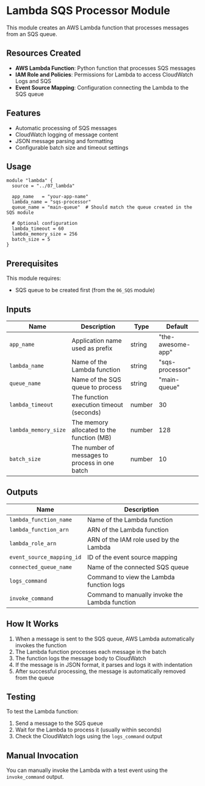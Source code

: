 # Lambda SQS Processor Module

This module creates an AWS Lambda function that processes messages from an SQS queue.

## Resources Created

- **AWS Lambda Function**: Python function that processes SQS messages
- **IAM Role and Policies**: Permissions for Lambda to access CloudWatch Logs and SQS
- **Event Source Mapping**: Configuration connecting the Lambda to the SQS queue

## Features

- Automatic processing of SQS messages
- CloudWatch logging of message content
- JSON message parsing and formatting
- Configurable batch size and timeout settings

## Usage

```hcl
module "lambda" {
  source = "../07_lambda"
  
  app_name   = "your-app-name"
  lambda_name = "sqs-processor"
  queue_name = "main-queue"  # Should match the queue created in the SQS module
  
  # Optional configuration
  lambda_timeout = 60
  lambda_memory_size = 256
  batch_size = 5
}
```

## Prerequisites

This module requires:
- SQS queue to be created first (from the `06_SQS` module)

## Inputs

| Name | Description | Type | Default |
|------|-------------|------|---------|
| `app_name` | Application name used as prefix | string | "the-awesome-app" |
| `lambda_name` | Name of the Lambda function | string | "sqs-processor" |
| `queue_name` | Name of the SQS queue to process | string | "main-queue" |
| `lambda_timeout` | The function execution timeout (seconds) | number | 30 |
| `lambda_memory_size` | The memory allocated to the function (MB) | number | 128 |
| `batch_size` | The number of messages to process in one batch | number | 10 |

## Outputs

| Name | Description |
|------|-------------|
| `lambda_function_name` | Name of the Lambda function |
| `lambda_function_arn` | ARN of the Lambda function |
| `lambda_role_arn` | ARN of the IAM role used by the Lambda |
| `event_source_mapping_id` | ID of the event source mapping |
| `connected_queue_name` | Name of the connected SQS queue |
| `logs_command` | Command to view the Lambda function logs |
| `invoke_command` | Command to manually invoke the Lambda function |

## How It Works

1. When a message is sent to the SQS queue, AWS Lambda automatically invokes the function
2. The Lambda function processes each message in the batch
3. The function logs the message body to CloudWatch
4. If the message is in JSON format, it parses and logs it with indentation
5. After successful processing, the message is automatically removed from the queue

## Testing

To test the Lambda function:
1. Send a message to the SQS queue
2. Wait for the Lambda to process it (usually within seconds)
3. Check the CloudWatch logs using the `logs_command` output

## Manual Invocation

You can manually invoke the Lambda with a test event using the `invoke_command` output. 